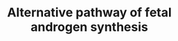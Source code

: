---
annotations:
- type: Pathway Ontology
  value: testosterone biosynthetic pathway
- type: Pathway Ontology
  value: altered steroid biosynthetic pathway
- type: Disease Ontology
  value: steroid inherited metabolic disorder
- type: Pathway Ontology
  value: steroid hormone metabolic pathway
- type: Pathway Ontology
  value: steroid metabolic pathway
- type: Pathway Ontology
  value: altered isoprenoid biosynthetic pathway
- type: Pathway Ontology
  value: cholesterol metabolic pathway
- type: Pathway Ontology
  value: steroid hormone biosynthetic pathway
- type: Pathway Ontology
  value: disease pathway
authors:
- ElineSanders
- DeSl
- Egonw
- IreneHemel
- MaintBot
- Fehrhart
- Eweitz
- Finterly
description: 'The development of sexual organs in humans is still not completely understood
  at the molecular level, controlled through the chromosomal difference between men
  and women. Steroids related to sexual development can have a temporary or permanent
  effects. Androgens are the leading compounds differentiating between (among other
  sexual organs) the internal and external genitalia of men. Next to the classical
  pathway of androgen synthesis (see [https://www.wikipathways.org/index.php/Pathway:WP4523]),
  alternative pathways are known, which make use of either selective expression patterns
  of isoenzymes or alternate enzymes. As an alternative, a socalled ''backdoor pathway'',
  which can create dihydrotestosterone (DHT), skipping testosterone. Several enzymes
  between the classical and backdoor pathway are shared, however the later one utilises
  one unique enzyme, 3-alpha hydroxysteroid dehydrogenase 3 (gene: AKR1C2). Even though
  the relevance of this backdoor pathway for humans is not completely clear yet, mutations
  in the human AKR1C2 gene can lead to disordered sexual differentiation. This finding
  would indicate that both the classical and the alternative pathway are needed for
  normal development of male genitalia in humans. For more information on androgens,
  see Hiort (2013 [https://www.ncbi.nlm.nih.gov/pubmed/23800242]), and for more information
  on the disease linked to this pathway, please visit Chapter 37 of the book of Blau
  (ISBN 3642403360 (978-3642403361)).'
last-edited: 2021-06-23
organisms:
- Homo sapiens
redirect_from:
- /index.php/Pathway:WP4524
- /instance/WP4524
schema-jsonld:
- '@context': https://schema.org/
  '@id': https://wikipathways.github.io/pathways/WP4524.html
  '@type': Dataset
  creator:
    '@type': Organization
    name: WikiPathways
  description: 'The development of sexual organs in humans is still not completely
    understood at the molecular level, controlled through the chromosomal difference
    between men and women. Steroids related to sexual development can have a temporary
    or permanent effects. Androgens are the leading compounds differentiating between
    (among other sexual organs) the internal and external genitalia of men. Next to
    the classical pathway of androgen synthesis (see [https://www.wikipathways.org/index.php/Pathway:WP4523]),
    alternative pathways are known, which make use of either selective expression
    patterns of isoenzymes or alternate enzymes. As an alternative, a socalled ''backdoor
    pathway'', which can create dihydrotestosterone (DHT), skipping testosterone.
    Several enzymes between the classical and backdoor pathway are shared, however
    the later one utilises one unique enzyme, 3-alpha hydroxysteroid dehydrogenase
    3 (gene: AKR1C2). Even though the relevance of this backdoor pathway for humans
    is not completely clear yet, mutations in the human AKR1C2 gene can lead to disordered
    sexual differentiation. This finding would indicate that both the classical and
    the alternative pathway are needed for normal development of male genitalia in
    humans. For more information on androgens, see Hiort (2013 [https://www.ncbi.nlm.nih.gov/pubmed/23800242]),
    and for more information on the disease linked to this pathway, please visit Chapter
    37 of the book of Blau (ISBN 3642403360 (978-3642403361)).'
  keywords:
  - Testosterone
  - androst-4-ene-
  - 3 HSD
  - Androstanediol
  - Dihydrotestosterone (DHT)
  - Pregnenolone
  - RODH
  - 17-hydroxydihydroprogesterone
  - POR
  - Cholesterol
  - STAR
  - NADH
  - Androsterone
  - NADPH
  - AKR1C4
  - Androstanedione
  - 17-Hydroxypregnenolone
  - 3-beta-HSD
  - Progesterone
  - AKR1C2/4
  - AKR1C2
  - Cytb5
  - NADP+
  - Androstenedione
  - 17-Hydroxyprogesterone
  - 3,17-dione
  - 17-beta-HSD
  - 5-alpha-reductase 1
  - 5-alpha-reductase 2
  - 17-beta-HSD3
  - DHEA
  - P450scc
  - 17-Hydroxyallopregnanolone
  - P450c17
  - NAD+
  license: CC0
  name: Alternative pathway of fetal androgen synthesis
seo: CreativeWork
title: Alternative pathway of fetal androgen synthesis
wpid: WP4524
---